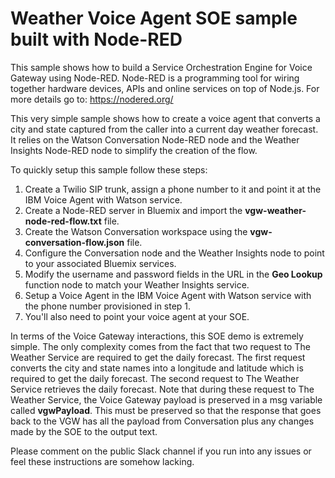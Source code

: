 # Weather Voice Agent SOE sample built with Node-RED

This sample shows how to build a Service Orchestration Engine for Voice Gateway using Node-RED. Node-RED is a programming tool for wiring together 
hardware devices, APIs and online services on top of Node.js. For more details go to: https://nodered.org/

This very simple sample shows how to create a voice agent that converts a city and state captured from the caller into a current day weather forecast. It relies
on the Watson Conversation Node-RED node and the Weather Insights Node-RED node to simplify the creation of the flow. 

To quickly setup this sample follow these steps:

1. Create a Twilio SIP trunk, assign a phone number to it and point it at the IBM Voice Agent with Watson service.
2. Create a Node-RED server in Bluemix and import the **vgw-weather-node-red-flow.txt** file.
3. Create the Watson Conversation workspace using the **vgw-conversation-flow.json** file.
4. Configure the Conversation node and the Weather Insights node to point to your associated Bluemix services.
5. Modify the username and password fields in the URL in the **Geo Lookup** function node to match your Weather Insights service.
6. Setup a Voice Agent in the IBM Voice Agent with Watson service with the phone number provisioned in step 1. 
7. You'll also need to point your voice agent at your SOE.

In terms of the Voice Gateway interactions, this SOE demo is extremely simple. The only complexity comes from the fact that two request to The Weather Service are 
required to get the daily forecast. The first request converts the city and state names into a longitude and latitude which is required to get the daily forecast. 
The second request to The Weather Service retrieves the daily forecast. Note that during these request to The Weather Service, the Voice Gateway payload is 
preserved in a msg variable called **vgwPayload**. This must be preserved so that the response that goes back to the VGW has all the payload from Conversation plus any 
changes made by the SOE to the output text.

Please comment on the public Slack channel if you run into any issues or feel these instructions are somehow lacking.

